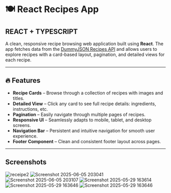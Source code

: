 # 🍽️ React Recipes App 
## REACT + TYPESCRIPT

A clean, responsive recipe browsing web application built using **React**. The app fetches data from the [DummyJSON Recipes API](https://dummyjson.com/recipes?limit=100&skip=0) and allows users to explore recipes with a card-based layout, pagination, and detailed views for each recipe.

---

## 🔥 Features

-  **Recipe Cards** – Browse through a collection of recipes with images and titles.
-  **Detailed View** – Click any card to see full recipe details: ingredients, instructions, etc.
-  **Pagination** – Easily navigate through multiple pages of recipes.
-  **Responsive UI** – Seamlessly adapts to mobile, tablet, and desktop screens.
-  **Navigation Bar** – Persistent and intuitive navigation for smooth user experience.
-  **Footer Component** – Clean and consistent footer layout across pages.

---

##  Screenshots
![receipe2](https://github.com/user-attachments/assets/3db7df76-5f2f-4d33-b083-497885824219)
![Screenshot 2025-06-05 203041](https://github.com/user-attachments/assets/ea55d3f0-c07e-4d08-840b-6430eac5a282)
![Screenshot 2025-06-05 203107](https://github.com/user-attachments/assets/99313d1c-b90e-431b-9859-3d639537f513)
![Screenshot 2025-05-29 163614](https://github.com/user-attachments/assets/3f0e83d3-5254-4f09-a8c4-faeb0c4f88fd)
![Screenshot 2025-05-29 163646](https://github.com/user-attachments/assets/066b3f81-7eda-4bc3-b164-1b92aeb024e3)
![Screenshot 2025-05-29 163646](https://github.com/user-attachments/assets/7dc1b6f8-cbb0-49b0-a6e9-590168d4e953)





